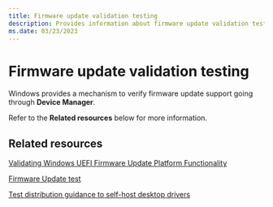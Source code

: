 ```yaml
---
title: Firmware update validation testing
description: Provides information about firmware update validation testing.
ms.date: 03/23/2023
---
```


# Firmware update validation testing

Windows provides a mechanism to verify firmware update support going through **Device Manager**.

Refer to the **Related resources** below for more information.

## Related resources

[Validating Windows UEFI Firmware Update Platform Functionality](/windows-hardware/manufacture/desktop/validating-windows-uefi-firmware-update-platform-functionality)

[Firmware Update test](/previous-versions/windows/hardware/hck/jj124838(v=vs.85))

[Test distribution guidance to self-host desktop drivers](../dashboard/publishing-for-test-distribution.md)
